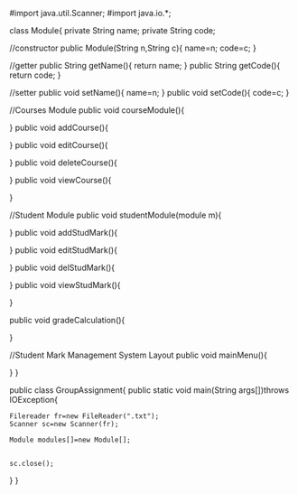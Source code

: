 #import java.util.Scanner;
#import java.io.*;

class Module{
  private String name;
  private String code;

  //constructor
  public Module(String n,String c){
    name=n;
    code=c;
  }

  //getter
  public String getName(){
    return name;
  }
  public String getCode(){
    return code;
  }

  //setter
  public void setName(){
    name=n;
  }
  public void setCode(){
    code=c;
  }

//Courses Module
  public void courseModule(){
  
  }
  public void addCourse(){

  }
  public void editCourse(){

  }
  public void deleteCourse(){

  }
  public void viewCourse(){

  }


//Student Module
  public void studentModule(module m){
  
  }
  public void addStudMark(){

  }
  public void editStudMark(){

  }
  public void delStudMark(){

  }
  public void viewStudMark(){

  }

  public void gradeCalculation(){
  
  }


//Student Mark Management System Layout
  public void mainMenu(){

  }
}

public class GroupAssignment{
  public static void main(String args[])throws IOException{

    Filereader fr=new FileReader(".txt");
    Scanner sc=new Scanner(fr);

    Module modules[]=new Module[];


    sc.close();
  }
}
